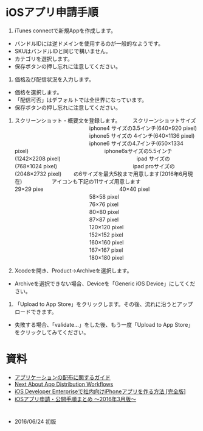 # iOSアプリ申請手順
1. iTunes connectで新規Appを作成します。
  - バンドルIDには逆ドメインを使用するのが一般的なようです。
  - SKUはバンドルIDと同じで構いません。
  - カテゴリを選択します。
  - 保存ボタンの押し忘れに注意してください。
1. 価格及び配信状況を入力します。
  - 価格を選択します。
  - 「配信可否」はデフォルトでは全世界になっています。
  - 保存ボタンの押し忘れに注意してください。
1. スクリーンショット・概要文を登録します。
　　スクリーンショットサイズ
　　　　　　　　　　　　　　iphone4 サイズの3.5インチ(640×920 pixel)
　　　　　　　　　　　　　　iphone5 サイズの  4インチ(640×1136 pixel)
　　　　　　　　　　　　　　iphone6 サイズの4.7インチ(650×1334 pixel)
　　　　　　　　　　　　　　iphone6sサイズの5.5インチ(1242×2208 pixel)
　　　　　　　　　　　　　　ipad    サイズの        (768×1024 pixel)
　　　　　　　　　　　　　　ipad proサイズの        (2048×2732 pixel)
　　の6サイズを最大5枚まで用意します(2016年6月現在)
　　　
　　アイコンも下記の11サイズ用意します　　　
　　　　　　　　　　　　　　29×29 pixe
　　　　　　　　　　　　　　40×40 pixel
　　　　　　　　　　　　　　58×58 pixel
　　　　　　　　　　　　　　76×76 pixel
　　　　　　　　　　　　　　80×80 pixel
　　　　　　　　　　　　　　87×87 pixel
　　　　　　　　　　　　　　120×120 pixel
　　　　　　　　　　　　　　152×152 pixel
　　　　　　　　　　　　　　160×160 pixel
　　　　　　　　　　　　　　167×167 pixel
　　　　　　　　　　　　　　180×180 pixel

1. Xcodeを開き、Product->Archiveを選択します。
  - Archiveを選択できない場合、Deviceを「Generic iOS Device」にしてください。
1. 「Upload to App Store」をクリックします。その後、流れに沿うとアップロードできます。
  - 失敗する場合、「validate...」をした後、もう一度「Upload to App Store」をクリックしてみてください。

# 資料
- [アプリケーションの配布に関するガイド](https://developer.apple.com/jp/documentation/AppDistributionGuide.pdf)
- [Next
About App Distribution Workflows](https://developer.apple.com/library/ios/documentation/IDEs/Conceptual/AppDistributionGuide/Introduction/Introduction.html)
- [iOS Developer Enterpriseで社内向けiPhoneアプリを作る方法 [完全版]](https://iritec.jp/iphone/3355/)
- [iOSアプリ申請・公開手順まとめ 〜2016年3月版〜](http://kinsentansa.blogspot.jp/2016/03/ios-20163.html)
#
- 2016/06/24 初版
